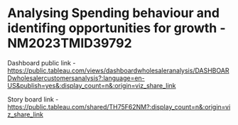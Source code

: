 # Analysing Spending behaviour and identifing opportunities for growth -NM2023TMID39792

Dashboard public link  - https://public.tableau.com/views/dashboardwholesaleranalysis/DASHBOARDwholesalercustomersanalysis?:language=en-US&publish=yes&:display_count=n&:origin=viz_share_link

Story board link -  https://public.tableau.com/shared/TH75F62NM?:display_count=n&:origin=viz_share_link
